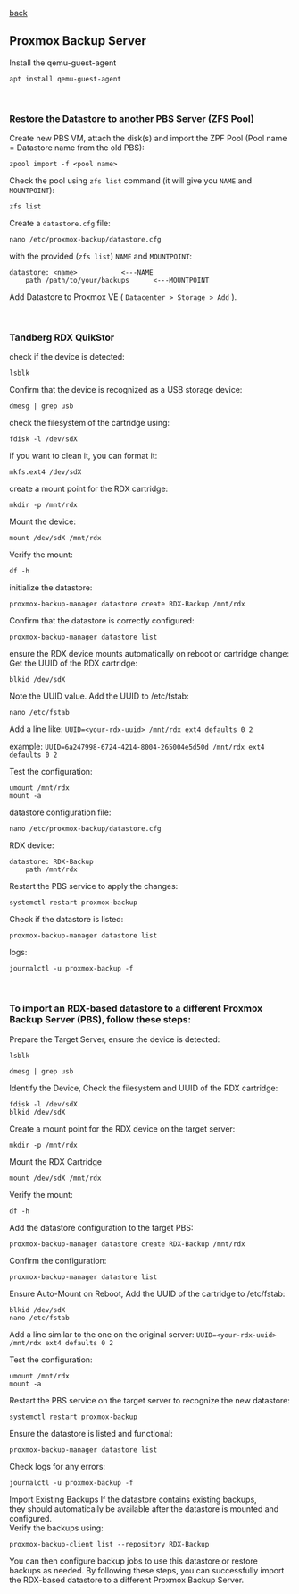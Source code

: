 <p align="left">
  <a href="https://github.com/vdarkobar/cloud/tree/main?tab=readme-ov-file#self-hosted-homelab-cloud">back</a>
  <br>
</p> 
  
## Proxmox Backup Server
  
Install the qemu-guest-agent
```
apt install qemu-guest-agent
```

<br>

### Restore the Datastore to another PBS Server (ZFS Pool)

Create new PBS VM, attach the disk(s) and import the ZPF Pool (Pool name = Datastore name from the old PBS):
```
zpool import -f <pool name>
```  
  
Check the pool using `zfs list` command (it will give you `NAME` and `MOUNTPOINT`):
```
zfs list
```  
  
Create a `datastore.cfg` file: 
```
nano /etc/proxmox-backup/datastore.cfg
```
  
with the provided (`zfs list`) `NAME` and `MOUNTPOINT`:
```
datastore: <name>			<---NAME
    path /path/to/your/backups		<---MOUNTPOINT
```

Add Datastore to Proxmox VE ( `Datacenter > Storage > Add` ).  
 
<br>

### Tandberg RDX QuikStor

check if the device is detected:
```
lsblk
```

Confirm that the device is recognized as a USB storage device:
```
dmesg | grep usb
```

check the filesystem of the cartridge using:
```
fdisk -l /dev/sdX
```

if you want to clean it, you can format it:
```
mkfs.ext4 /dev/sdX
```

create a mount point for the RDX cartridge:
```
mkdir -p /mnt/rdx
```

Mount the device:
```
mount /dev/sdX /mnt/rdx
```

Verify the mount:
```
df -h
```

initialize the datastore:
```
proxmox-backup-manager datastore create RDX-Backup /mnt/rdx
```

Confirm that the datastore is correctly configured:
```
proxmox-backup-manager datastore list
```

ensure the RDX device mounts automatically on reboot or cartridge change:
Get the UUID of the RDX cartridge:
```
blkid /dev/sdX
```

Note the UUID value.
Add the UUID to /etc/fstab:
```
nano /etc/fstab
```

Add a line like: `UUID=<your-rdx-uuid> /mnt/rdx ext4 defaults 0 2`

example: `UUID=6a247998-6724-4214-8004-265004e5d50d /mnt/rdx ext4 defaults 0 2`

Test the configuration:
```
umount /mnt/rdx
mount -a
```

datastore configuration file:
```
nano /etc/proxmox-backup/datastore.cfg
```

RDX device:
```
datastore: RDX-Backup
    path /mnt/rdx
```

Restart the PBS service to apply the changes:
```
systemctl restart proxmox-backup
```

Check if the datastore is listed:
```
proxmox-backup-manager datastore list
```

logs:
```
journalctl -u proxmox-backup -f
```

<br>

### To import an RDX-based datastore to a different Proxmox Backup Server (PBS), follow these steps:

Prepare the Target Server, ensure the device is detected:
```
lsblk
```
```
dmesg | grep usb
```

Identify the Device, Check the filesystem and UUID of the RDX cartridge:
```
fdisk -l /dev/sdX
blkid /dev/sdX
```

Create a mount point for the RDX device on the target server:
```
mkdir -p /mnt/rdx
```

Mount the RDX Cartridge
```
mount /dev/sdX /mnt/rdx
```

Verify the mount:
```
df -h
```

Add the datastore configuration to the target PBS:
```
proxmox-backup-manager datastore create RDX-Backup /mnt/rdx
```

Confirm the configuration:
```
proxmox-backup-manager datastore list
```

Ensure Auto-Mount on Reboot, Add the UUID of the cartridge to /etc/fstab:
```
blkid /dev/sdX
nano /etc/fstab
```

Add a line similar to the one on the original server: `UUID=<your-rdx-uuid> /mnt/rdx ext4 defaults 0 2`

Test the configuration:
```
umount /mnt/rdx
mount -a
```

Restart the PBS service on the target server to recognize the new datastore:
```
systemctl restart proxmox-backup
```
Ensure the datastore is listed and functional:
```
proxmox-backup-manager datastore list
```

Check logs for any errors:
```
journalctl -u proxmox-backup -f
```

Import Existing Backups
If the datastore contains existing backups,  
they should automatically be available after the datastore is mounted and configured.  
Verify the backups using:
```
proxmox-backup-client list --repository RDX-Backup
```

You can then configure backup jobs to use this datastore or restore backups as needed.
By following these steps, you can successfully import the RDX-based datastore to a different Proxmox Backup Server.
